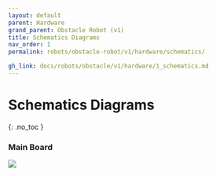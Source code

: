 ```yaml
---
layout: default
parent: Hardware
grand_parent: Obstacle Robot (v1)
title: Schematics Diagrams
nav_order: 1
permalink: robots/obstacle-robot/v1/hardware/schematics/

gh_link: docs/robots/obstacle/v1/hardware/1_schematics.md
---
```


# Schematics Diagrams
{: .no_toc }

### Main Board
![](/docs/assets/images/obstacle-bot/schemetic.png)